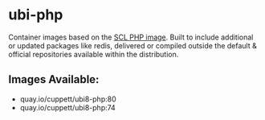 # ubi-php

Container images based on the [SCL PHP image](https://github.com/sclorg/s2i-php-container).
Built to include additional or updated packages like redis, delivered or compiled
outside the default & official repositories available within the distribution.

## Images Available:

 * quay.io/cuppett/ubi8-php:80
 * quay.io/cuppett/ubi8-php:74
